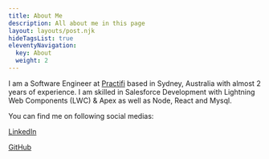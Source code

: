 ```yaml
---
title: About Me
description: All about me in this page
layout: layouts/post.njk
hideTagsList: true
eleventyNavigation:
  key: About
  weight: 2
---
```


I am a Software Engineer at [Practifi](https://www.practifi.com/au/) based in Sydney, Australia with almost 2 years of experience. I am skilled in Salesforce Development with Lightning Web Components (LWC) & Apex as well as Node, React and Mysql.

You can find me on following social medias:  

[LinkedIn](https://www.linkedin.com/in/ghaleroshan/)  

[GitHub](https://github.com/ghaleroshan)